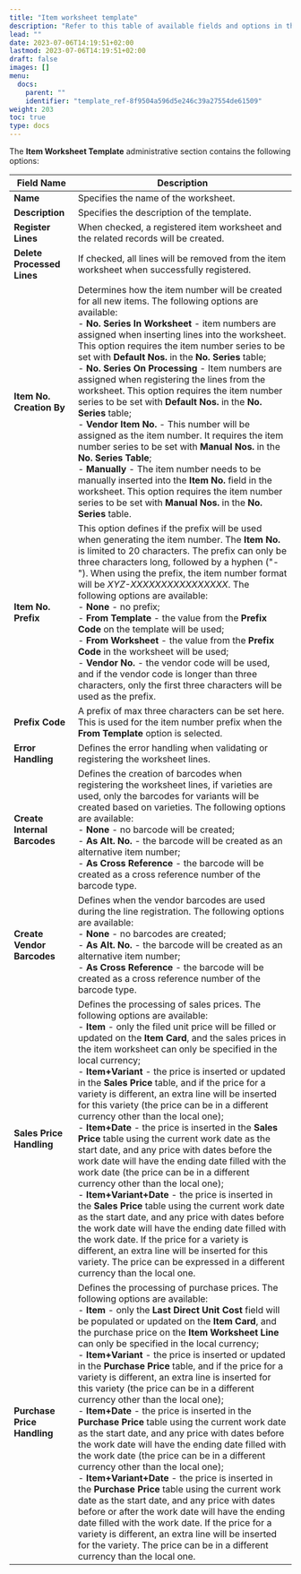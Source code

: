 ```yaml
---
title: "Item worksheet template"
description: "Refer to this table of available fields and options in the Item Worksheet Template administrative section."
lead: ""
date: 2023-07-06T14:19:51+02:00
lastmod: 2023-07-06T14:19:51+02:00
draft: false
images: []
menu:
  docs:
    parent: ""
    identifier: "template_ref-8f9504a596d5e246c39a27554de61509"
weight: 203
toc: true
type: docs
---
```


The **Item Worksheet Template** administrative section contains the following options: 

| Field Name      | Description |
| ----------- | ----------- |
| **Name**  | Specifies the name of the worksheet. |
| **Description** | Specifies the description of the template. | 
| **Register Lines** | When checked, a registered item worksheet and the related records will be created. | 
| **Delete Processed Lines** | If checked, all lines will be removed from the item worksheet when successfully registered. | 
| **Item No. Creation By** | Determines how the item number will be created for all new items. The following options are available: </br> - **No. Series In Worksheet** - item numbers are assigned when inserting lines into the worksheet. This option requires the item number series to be set with **Default Nos.** in the **No. Series** table; </br> - **No. Series On Processing** - Item numbers are assigned when registering the lines from the worksheet. This option requires the item number series to be set with **Default Nos.** in the **No. Series** table; </br> - **Vendor Item No.** - This number will be assigned as the item number. It requires the item number series to be set with **Manual Nos.** in the **No. Series Table**; </br> - **Manually** - The item number needs to be manually inserted into the **Item No.** field in the worksheet. This option requires the item number series to be set with **Manual Nos.** in the **No. Series** table. |
| **Item No. Prefix** | This option defines if the prefix will be used when generating the item number. The **Item No.** is limited to 20 characters. The prefix can only be three characters long, followed by a hyphen ("-"). When using the prefix, the item number format will be *XYZ-XXXXXXXXXXXXXXXX*. The following options are available: </br> - **None** - no prefix; </br> - **From Template** - the value from the **Prefix Code** on the template will be used; </br> - **From Worksheet** - the value from the **Prefix Code** in the worksheet will be used; </br> - **Vendor No.** - the vendor code will be used, and if the vendor code is longer than three characters, only the first three characters will be used as the prefix. | 
| **Prefix Code** | A prefix of max three characters can be set here. This is used for the item number prefix when the **From Template** option is selected. | 
| **Error Handling** | Defines the error handling when validating or registering the worksheet lines. |
| **Create Internal Barcodes** | Defines the creation of barcodes when registering the worksheet lines, if varieties are used, only the barcodes for variants will be created based on varieties. The following options are available: </br> - **None** - no barcode will be created; </br> - **As Alt. No.** - the barcode will be created as an alternative item number; </br> - **As Cross Reference** - the barcode will be created as a cross reference number of the barcode type. | 
| **Create Vendor Barcodes** | Defines when the vendor barcodes are used during the line registration. The following options are available: </br> - **None** - no barcodes are created; </br> - **As Alt. No.** - the barcode will be created as an alternative item number; </br> - **As Cross Reference** - the barcode will be created as a cross reference number of the barcode type. |
| **Sales Price Handling** | Defines the processing of sales prices. The following options are available: </br> - **Item** - only the filed unit price will be filled or updated on the **Item Card**, and the sales prices in the item worksheet can only be specified in the local currency; <br> - **Item+Variant** - the price is inserted or updated in the **Sales Price** table, and if the price for a variety is different, an extra line will be inserted for this variety (the price can be in a different currency other than the local one); </br> - **Item+Date** - the price is inserted in the **Sales Price** table using the current work date as the start date, and any price with dates before the work date will have the ending date filled with the work date (the price can be in a different currency other than the local one); </br> - **Item+Variant+Date** - the price is inserted in the **Sales Price** table using the current work date as the start date, and any price with dates before the work date will have the ending date filled with the work date. If the price for a variety is different, an extra line will be inserted for this variety. The price can be expressed in a different currency than the local one. |
| **Purchase Price Handling** | Defines the processing of purchase prices. The following options are available: </br> - **Item** - only the **Last Direct Unit Cost** field will be populated or updated on the **Item Card**, and the purchase price on the **Item Worksheet Line** can only be specified in the local currency; </br> - **Item+Variant** - the price is inserted or updated in the **Purchase Price** table, and if the price for a variety is different, an extra line is inserted for this variety (the price can be in a different currency other than the local one); </br> - **Item+Date** - the price is inserted in the **Purchase Price** table using the current work date as the start date, and any price with dates before the work date will have the ending date filled with the work date (the price can be in a different currency other than the local one); </br> - **Item+Variant+Date** - the price is inserted in the **Purchase Price** table using the current work date as the start date, and any price with dates before or after the work date will have the ending date filled with the work date. If the price for a variety is different, an extra line will be inserted for the variety. The price can be in a different currency than the local one. |
